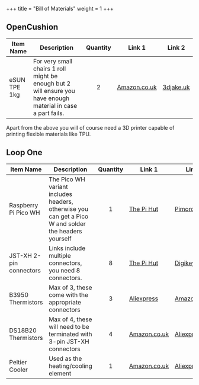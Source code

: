 +++
title = "Bill of Materials"
weight = 1
+++



## OpenCushion

| Item Name | Description | Quantity | Link 1 | Link 2 |
| ----------- | ----------- | :-----------: | ----------- | ----------- |
| eSUN TPE 1kg | For very small chairs 1 roll might be enough but 2 will ensure you have enough material in case a part fails. | 2 | [Amazon.co.uk](https://www.amazon.co.uk/eSUN-Flexible-Filament-Dimensional-Accuracy/dp/B07VLS8GWD) | [3djake.uk](https://www.3djake.uk/esun/elastic-tpe-83a-natural) |

Apart from the above you will of course need a 3D printer capable of printing flexible materials like TPU. 

## Loop One

| Item Name | Description | Quantity | Link 1 | Link 2 |
| ----------- | ----------- | :------: | ----------- | ----------- |
| Raspberry Pi Pico WH | The Pico WH variant includes headers, otherwise you can get a Pico W and solder the headers yourself | 1 | [The Pi Hut](https://thepihut.com/products/raspberry-pi-pico-w?variant=41952994787523) | [Pimoroni](https://shop.pimoroni.com/products/raspberry-pi-pico-w?variant=40059369652307) |
| JST-XH 2-pin connectors | Links include multiple connectors, you need 8 connectors. | 8 | [The Pi Hut](https://thepihut.com/products/jst-xh-2-pin-header-for-quick-connect-wires-10-pack) | [Digikey](https://www.digikey.co.uk/en/products/detail/jst-sales-america-inc/B2B-XH-A/1651045) |
| B3950 Thermistors | Max of 3, these come with the appropriate connectors | 3 | [Aliexpress](https://www.aliexpress.com/item/32847452724.html) | [Amazon.co.uk](https://www.amazon.co.uk/Creality-Printer-Thermistor-Sensor-CR-10S/dp/B0714MR5BC/) |
| DS18B20 Thermistors | Max of 4, these will need to be terminated with 3-pin JST-XH connectors | 4 | [Amazon.co.uk](https://www.amazon.co.uk/AZDelivery-Stainless-Temperature-Waterproof-Raspberry/dp/B07KNQJ3D7/) | [Aliexpress](https://www.aliexpress.com/item/1005004105448773.html) |
| Peltier Cooler | Used as the heating/cooling element | 1 | [Amazon.co.uk](https://www.amazon.co.uk/Diymore-Peltier-TEC1-12706-Heatsink-Thermoelectric/dp/B0BG1BB9QY) | [Aliexpress](https://www.aliexpress.com/item/1920892048.html) |

